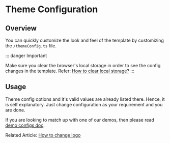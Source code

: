 # Theme Configuration

## Overview

You can quickly customize the look and feel of the template by customizing the `/themeConfig.ts` file.

::: danger Important

Make sure you clear the browser's local storage in order to see the config changes in the template. Refer: [How to clear local storage?](https://www.leadshook.com/help/how-to-clear-local-storage-in-google-chrome-browser/)
:::

## Usage

Theme config options and it's valid values are already listed there. Hence, it is self explanatory. Just change configuration as your requirement and you are done.

If you are looking to match up with one of our demos, then please read [demo configs doc](/guide/getting-started/demo-configs.md).

Related Article: [How to change logo](/articles/how-to-change-logo.md)
